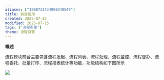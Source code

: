 ```yaml
---
aliases: ["1968731434900348549"]
title: 前台使用
created: 2025-07-15
modified: 2025-07-15
tags: ['流程引擎']
theme: 流程引擎
---
```


**概述**

流程模块前台主要包含流程发起、流程列表、流程处理、流程监控、流程督办、流程委托、批量打印、流程报表统计等功能，功能结构如下图所示

![](https://myhelpdoc.oss-cn-heyuan.aliyuncs.com/mdimages/dc926880eb257e6c0635bb80704d512d.jpg)